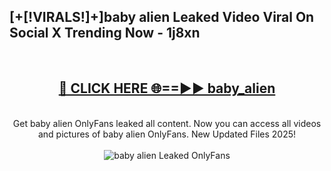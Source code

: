 <h2>[+[!VIRALS!]+]baby alien Leaked Video Viral On Social X Trending Now - 1j8xn</h2>
<br>
<div align="center">
<h2><a href="https://libra.edu.pl?baby_alien" rel="nofollow">🔴 CLICK HERE 🌐==►► baby_alien</a></h2>
<br>
Get baby alien OnlyFans leaked all content. Now you can access all videos and pictures of baby alien OnlyFans. New Updated Files 2025!
<br>
<br>
<a href="https://libra.edu.pl?baby_alien" rel="nofollow" data-target="animated-image.originalLink"><img src="https://i.ibb.co.com/WyWwxjT/player-gif2.gif" alt="baby alien Leaked OnlyFans" style="max-width: 100%; display: inline-block;" data-target="animated-image.originalImage"></a>
</div>
<br>